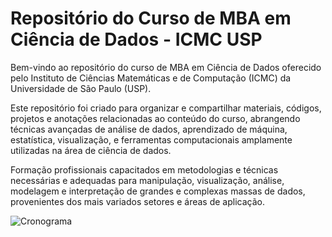 # Repositório do Curso de MBA em Ciência de Dados - ICMC USP

Bem-vindo ao repositório do curso de MBA em Ciência de Dados oferecido pelo Instituto de Ciências Matemáticas e de Computação (ICMC) da Universidade de São Paulo (USP).

Este repositório foi criado para organizar e compartilhar materiais, códigos, projetos e anotações relacionadas ao conteúdo do curso, abrangendo técnicas avançadas de análise de dados, aprendizado de máquina, estatística, visualização, e ferramentas computacionais amplamente utilizadas na área de ciência de dados.

Formação profissionais capacitados em metodologias e técnicas necessárias e adequadas para manipulação, visualização, análise, modelagem e interpretação de grandes e complexas massas de dados, provenientes dos mais variados setores e áreas de aplicação.

![Cronograma](http://example.com/imagem.jpg)